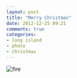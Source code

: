 ```yaml
---
layout: post
title: "Merry Christmas"
date: 2012-12-25 09:21
comments: true
categories:
- long island
- photo
- christmas
---
```


![fire](http://farm8.staticflickr.com/7301/10944746145_2f98a09a02_c.jpg)